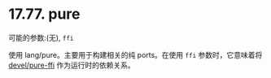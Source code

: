 # 17.77. pure

可能的参数:(无), `ffi`

使用 lang/pure。主要用于构建相关的纯 ports。在使用 `ffi` 参数时，它意味着将 [devel/pure-ffi](https://cgit.freebsd.org/ports/tree/devel/pure-ffi/pkg-descr) 作为运行时的依赖关系。

